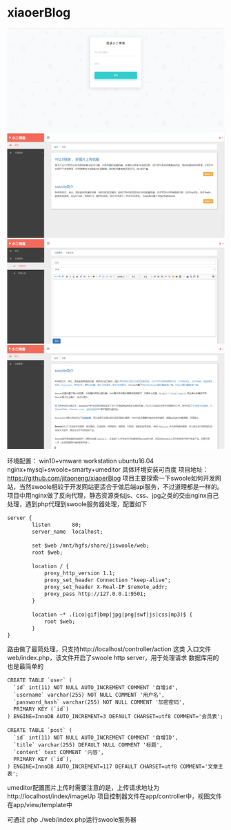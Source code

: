 # xiaoerBlog

![image](https://github.com/jitaoneng/xiaoerBlog/raw/master/login.png)
![image](https://github.com/jitaoneng/xiaoerBlog/raw/master/index.png)
![image](https://github.com/jitaoneng/xiaoerBlog/raw/master/post.png)
![image](https://github.com/jitaoneng/xiaoerBlog/raw/master/view.png)

环境配置：
win10+vmware workstation ubuntu16.04
nginx+mysql+swoole+smarty+umeditor
具体环境安装可百度
项目地址：https://github.com/jitaoneng/xiaoerBlog
项目主要探索一下swoole如何开发网站，当然swoole相较于开发网站更适合于做后端api服务，不过道理都是一样的。
项目中用nginx做了反向代理，静态资源类似js、css、jpg之类的交由nginx自己处理，遇到php代理到swoole服务器处理，配置如下
```
server {
        listen       80;
        server_name  localhost;

        set $web /mnt/hgfs/share/jiswoole/web;
        root $web;

        location / {
            proxy_http_version 1.1;
            proxy_set_header Connection "keep-alive";
            proxy_set_header X-Real-IP $remote_addr;
            proxy_pass http://127.0.0.1:9501;
        }

        location ~* .(ico|gif|bmp|jpg|png|swf|js|css|mp3)$ {
            root $web;
        }
}
```
路由做了最简处理，只支持http://localhost/controller/action 这类
入口文件web/index.php，该文件开启了swoole http server，用于处理请求
数据库用的也是最简单的
```
CREATE TABLE `user` (
  `id` int(11) NOT NULL AUTO_INCREMENT COMMENT '自增id',
  `username` varchar(255) NOT NULL COMMENT '用户名',
  `password_hash` varchar(255) NOT NULL COMMENT '加密密码',
  PRIMARY KEY (`id`)
) ENGINE=InnoDB AUTO_INCREMENT=3 DEFAULT CHARSET=utf8 COMMENT='会员表';

CREATE TABLE `post` (
  `id` int(11) NOT NULL AUTO_INCREMENT COMMENT '自增ID',
  `title` varchar(255) DEFAULT NULL COMMENT '标题',
  `content` text COMMENT '内容',
  PRIMARY KEY (`id`),
) ENGINE=InnoDB AUTO_INCREMENT=117 DEFAULT CHARSET=utf8 COMMENT='文章主表';
```
umeditor配置图片上传时需要注意的是，上传请求地址为http://localhost/index/imageUp
项目控制器文件在app/controller中，视图文件在app/view/template中

可通过 php ./web/index.php运行swoole服务器
